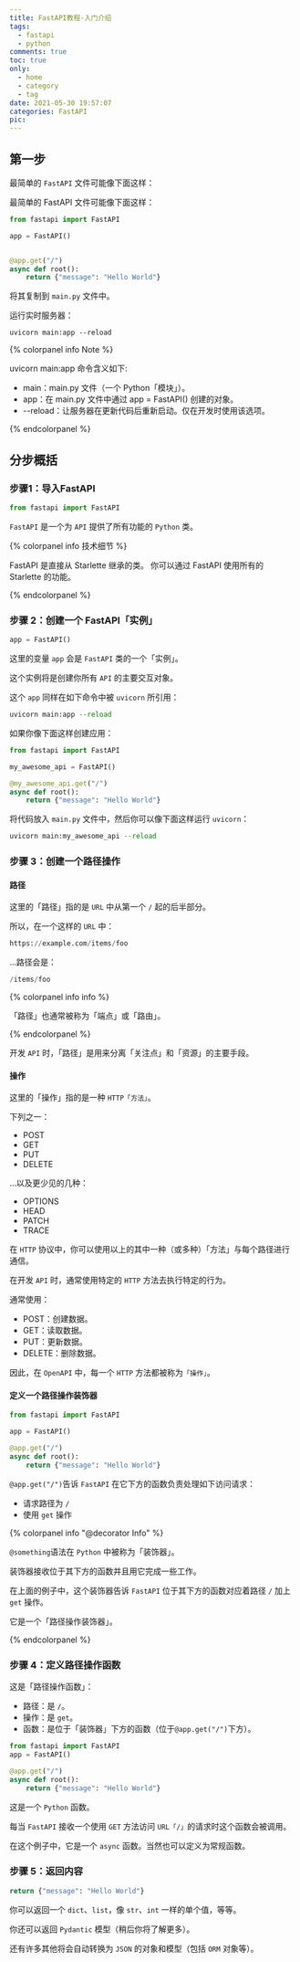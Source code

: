 ```yaml
---
title: FastAPI教程-入门介绍
tags:
  - fastapi
  - python
comments: true
toc: true
only:
  - home
  - category
  - tag
date: 2021-05-30 19:57:07
categories: FastAPI
pic:
---
```



## 第一步

最简单的 `FastAPI` 文件可能像下面这样：

最简单的 FastAPI 文件可能像下面这样：

```python
from fastapi import FastAPI

app = FastAPI()


@app.get("/")
async def root():
    return {"message": "Hello World"}
```

将其复制到 `main.py` 文件中。

运行实时服务器：

```shell
uvicorn main:app --reload
```

{% colorpanel info Note %}

uvicorn main:app 命令含义如下:

- main：main.py 文件（一个 Python「模块」）。
- app：在 main.py 文件中通过 app = FastAPI() 创建的对象。
- \-\-reload：让服务器在更新代码后重新启动。仅在开发时使用该选项。

{% endcolorpanel %}

## 分步概括

### 步骤1：导入FastAPI

```python
from fastapi import FastAPI
```

`FastAPI` 是一个为 `API` 提供了所有功能的 `Python` 类。

{% colorpanel info 技术细节 %}

FastAPI 是直接从 Starlette 继承的类。
你可以通过 FastAPI 使用所有的 Starlette 的功能。

{% endcolorpanel %}

### 步骤 2：创建一个 FastAPI「实例」

```python
app = FastAPI()
```

这里的变量 `app` 会是 `FastAPI` 类的一个「实例」。

这个实例将是创建你所有 `API` 的主要交互对象。

这个 `app` 同样在如下命令中被 `uvicorn` 所引用：

```python
uvicorn main:app --reload
```

如果你像下面这样创建应用：

```python
from fastapi import FastAPI

my_awesome_api = FastAPI()

@my_awesome_api.get("/")
async def root():
    return {"message": "Hello World"}
```

将代码放入 `main.py` 文件中，然后你可以像下面这样运行 `uvicorn`：

```python
uvicorn main:my_awesome_api --reload
```

### 步骤 3：创建一个路径操作

#### 路径

这里的「路径」指的是 `URL` 中从第一个 `/` 起的后半部分。

所以，在一个这样的 `URL` 中：

```python
https://example.com/items/foo
```

...路径会是：

```python
/items/foo
```

{% colorpanel info info %}

「路径」也通常被称为「端点」或「路由」。

{% endcolorpanel %}

开发 `API` 时，「路径」是用来分离「关注点」和「资源」的主要手段。

#### 操作

这里的「操作」指的是一种 `HTTP「方法」`。

下列之一：

- POST
- GET
- PUT
- DELETE

...以及更少见的几种：

- OPTIONS
- HEAD
- PATCH
- TRACE

在 `HTTP` 协议中，你可以使用以上的其中一种（或多种）「方法」与每个路径进行通信。

在开发 `API` 时，通常使用特定的 `HTTP` 方法去执行特定的行为。

通常使用：

- POST：创建数据。
- GET：读取数据。
- PUT：更新数据。
- DELETE：删除数据。

因此，在 `OpenAPI` 中，每一个 `HTTP` 方法都被称为`「操作」`。

#### 定义一个路径操作装饰器

```python
from fastapi import FastAPI

app = FastAPI()

@app.get("/")
async def root():
    return {"message": "Hello World"}
```

`@app.get("/")`告诉 `FastAPI` 在它下方的函数负责处理如下访问请求：

- 请求路径为 `/`
- 使用 `get` 操作

{% colorpanel info "@decorator Info" %}

`@something`语法在 `Python` 中被称为「装饰器」。

装饰器接收位于其下方的函数并且用它完成一些工作。

在上面的例子中，这个装饰器告诉 `FastAPI` 位于其下方的函数对应着路径 `/` 加上 `get` 操作。

它是一个「路径操作装饰器」。

{% endcolorpanel %}

### 步骤 4：定义路径操作函数

这是「路径操作函数」：

- 路径：是 `/`。
- 操作：是 `get`。
- 函数：是位于「装饰器」下方的函数（位于` @app.get("/") `下方）。

```python
from fastapi import FastAPI
app = FastAPI()

@app.get("/")
async def root():
    return {"message": "Hello World"}
```

这是一个 `Python` 函数。

每当 `FastAPI` 接收一个使用 `GET` 方法访问 `URL「/」`的请求时这个函数会被调用。

在这个例子中，它是一个 `async` 函数。当然也可以定义为常规函数。

### 步骤 5：返回内容

```python
return {"message": "Hello World"}
```

你可以返回一个 `dict`、`list`，像 `str`、`int` 一样的单个值，等等。

你还可以返回 `Pydantic` 模型（稍后你将了解更多）。

还有许多其他将会自动转换为 `JSON` 的对象和模型（包括 `ORM` 对象等）。


